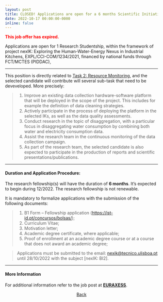 ```yaml
---
layout: post
title: CLOSED! Applications are open for a 6 months Scientific Initiation Studentship (deadline on 28-10-2022).
date: 2022-10-17 00:00:00-0000
inline: false
---
```


<strong style="color:red">This job offer has expired.</strong>

Applications are open for 1 Research Studentship, within the framework of project nexIK: Exploring the Human-Water-Energy Nexus in Industrial Kitchens, EXPL/CCI-COM/1234/2021, financed by national funds through FCT/MCTES (PIDDAC),

***

This position is directly related to <a href="/project">Task 2: Resource Monitoring</a>, and the selected candidate will contribute will several sub-task that need to be deveveloped. More precisely:

>1. Improve an existing data collection hardware-software platform that will be deployed in the scope of the project. This includes for example the definition of data cleaning strategies.
>2. Actively participate in the process of deploying the platform in the selected IKs, as well as the data quality assessments.
>3. Conduct research in the topic of disaggregation, with a particular focus in disaggregating water consumption by combining both water and electricity consumption data.
>4. Assist the research team in the continuous monitoring of the data collection campaign.
>5. As part of the research team, the selected candidate is also expected to participate in the production of reports and scientific presentations/publications.  

***

#### Duration and Application Procedure: 

The research fellowship(s) will have the duration of **6 months**. It’s expected to begin during 12/2022. The research fellowship is not renewable.

It is mandatory to formalize applications with the submission of the following documents:

> 1. B1 Form – Fellowship application (<a href="https://ist-id.pt/concursos/bolsas/" target="_blank">https://ist-id.pt/concursos/bolsas/</a>);
> 2. Curriculum Vitae;
> 3. Motivation letter;
> 4. Academic degree certificate, where applicable;
> 5. Proof of enrollment at an academic degree course or at a course that does not award an academic degree;

> Applications must be submitted to the email: <a href="mailto:nexik@tecnico.ulisboa.pt?subject=nexIK: BIC1">nexik@tecnico.ulisboa.pt</a> until 28/10/2022 with the subject [nexIK: BI2].

***

#### More Information

For additional information refer to the job post at <a href="https://euraxess.ec.europa.eu/jobs/849623" target="_blank"><b>EURAXESS</b></a>.


<div style="width:100%; text-align:center">
<a href="#" onclick="window.history.back()">Back</a>
</div>